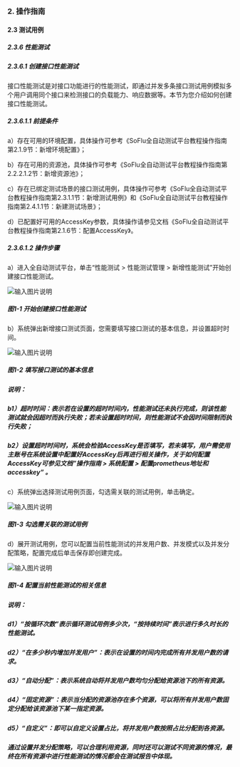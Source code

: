 ### 2. 操作指南

#### 2.3 测试用例

##### 2.3.6 性能测试

##### 2.3.6.1 创建接口性能测试

接口性能测试是对接口功能进行的性能测试，即通过并发多条接口测试用例模拟多个用户调用同个接口来检测接口的负载能力、响应数据等。本节为您介绍如何创建接口性能测试。

##### 2.3.6.1.1 前提条件

a）存在可用的环境配置，具体操作可参考《SoFlu全自动测试平台教程操作指南第2.1.9节：新增环境配置》；

b）存在可用的资源池，具体操作可参考《SoFlu全自动测试平台教程操作指南第2.2.2.1.2节：新增资源池》；

c）存在已绑定测试场景的接口测试用例，具体操作可参考《SoFlu全自动测试平台教程操作指南第2.3.1.1节：新增测试用例》和《SoFlu全自动测试平台教程操作指南第2.4.1.1节：新建测试场景》；

d）已配置好可用的AccessKey参数，具体操作请参见文档《SoFlu全自动测试平台教程操作指南第2.1.6节：配置AccessKey》。

##### 2.3.6.1.2 操作步骤

a）进入全自动测试平台，单击“性能测试 > 性能测试管理 > 新增性能测试”开始创建接口性能测试。

![输入图片说明](../../../images/SoFlu%E5%85%A8%E8%87%AA%E5%8A%A8%E6%B5%8B%E8%AF%95%E5%B9%B3%E5%8F%B0%E6%95%99%E7%A8%8B/2.%20%E6%93%8D%E4%BD%9C%E6%8C%87%E5%8D%97/6.%20%E6%80%A7%E8%83%BD%E6%B5%8B%E8%AF%95/image.png)

##### 图1-1 开始创建接口性能测试

b）系统弹出新增接口测试页面，您需要填写接口测试的基本信息，并设置超时时间。

![输入图片说明](../../../images/SoFlu%E5%85%A8%E8%87%AA%E5%8A%A8%E6%B5%8B%E8%AF%95%E5%B9%B3%E5%8F%B0%E6%95%99%E7%A8%8B/2.%20%E6%93%8D%E4%BD%9C%E6%8C%87%E5%8D%97/6.%20%E6%80%A7%E8%83%BD%E6%B5%8B%E8%AF%95/1-2.png)

##### 图1-2 填写接口测试的基本信息

##### 说明：

##### b1）超时时间：表示若在设置的超时时间内，性能测试还未执行完成，则该性能测试就会因超时而执行失败；若未设置超时时间，则性能测试不会因时间限制而执行失败；

##### b2）设置超时时间时，系统会检验AccessKey是否填写，若未填写，用户需使用主账号在系统设置中配置好AccessKey后再进行相关操作，关于如何配置AccessKey可参见文档”操作指南 > 系统配置 > 配置prometheus地址和accesskey” 。

c）系统弹出选择测试用例页面，勾选需关联的测试用例，单击确定。

![输入图片说明](../../../images/SoFlu%E5%85%A8%E8%87%AA%E5%8A%A8%E6%B5%8B%E8%AF%95%E5%B9%B3%E5%8F%B0%E6%95%99%E7%A8%8B/2.%20%E6%93%8D%E4%BD%9C%E6%8C%87%E5%8D%97/6.%20%E6%80%A7%E8%83%BD%E6%B5%8B%E8%AF%95/1-3.png)

##### 图1-3 勾选需关联的测试用例

d）展开测试用例，您可以配置当前性能测试的并发用户数、并发模式以及并发分配策略，配置完成后单击保存即创建完成。

![输入图片说明](../../../images/SoFlu%E5%85%A8%E8%87%AA%E5%8A%A8%E6%B5%8B%E8%AF%95%E5%B9%B3%E5%8F%B0%E6%95%99%E7%A8%8B/2.%20%E6%93%8D%E4%BD%9C%E6%8C%87%E5%8D%97/6.%20%E6%80%A7%E8%83%BD%E6%B5%8B%E8%AF%95/1-4.png)

##### 图1-4 配置当前性能测试的相关信息

##### 说明：

##### d1）“按循环次数”表示循环测试用例多少次，“按持续时间”表示进行多久时长的性能测试。

##### d2）“在多少秒内增加并发用户”：表示在设置的时间内完成所有并发用户数的请求。

##### d3）“自动分配”：表示系统自动将并发用户数均匀分配给资源池下的所有资源。

##### d4）“固定资源”：表示当分配的资源池存在多个资源，可以将所有并发用户数固定分配给该资源池下某一指定资源。

##### d5）“自定义”：即可以自定义设置占比，将并发用户数按照占比分配到各资源。

##### 通过设置并发分配策略，可以合理利用资源，同时还可以测试不同资源的情况，最终在所有资源中进行性能测试的情况都会在测试报告中体现。
